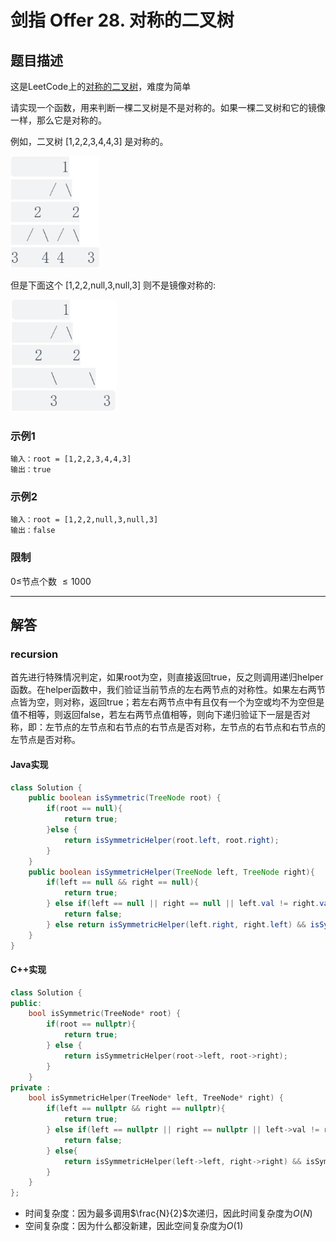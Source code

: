 # 剑指 Offer 28. 对称的二叉树

## 题目描述

这是LeetCode上的[对称的二叉树](https://leetcode-cn.com/problems/dui-cheng-de-er-cha-shu-lcof/)，难度为简单

请实现一个函数，用来判断一棵二叉树是不是对称的。如果一棵二叉树和它的镜像一样，那么它是对称的。

例如，二叉树 [1,2,2,3,4,4,3] 是对称的。

<img src="images\image-20220124201146941.png" alt="image-20220124201146941" style="zoom:75%;" />

但是下面这个 [1,2,2,null,3,null,3] 则不是镜像对称的:

<img src="images\image-20220124201223518.png" alt="image-20220124201223518" style="zoom:75%;" />

### 示例1

```
输入：root = [1,2,2,3,4,4,3]
输出：true
```

### 示例2

```
输入：root = [1,2,2,null,3,null,3]
输出：false
```

### 限制

$0\leq$节点个数 $\leq1000$​

***

## 解答

### recursion

首先进行特殊情况判定，如果root为空，则直接返回true，反之则调用递归helper函数。在helper函数中，我们验证当前节点的左右两节点的对称性。如果左右两节点皆为空，则对称，返回true；若左右两节点中有且仅有一个为空或均不为空但是值不相等，则返回false，若左右两节点值相等，则向下递归验证下一层是否对称，即：左节点的左节点和右节点的右节点是否对称，左节点的右节点和右节点的左节点是否对称。

#### Java实现

```java
class Solution {
    public boolean isSymmetric(TreeNode root) {
        if(root == null){
            return true;
        }else {
            return isSymmetricHelper(root.left, root.right);
        }
    }
    public boolean isSymmetricHelper(TreeNode left, TreeNode right){
        if(left == null && right == null){
            return true;
        } else if(left == null || right == null || left.val != right.val){
            return false;
        } else return isSymmetricHelper(left.right, right.left) && isSymmetricHelper(left.left, right.right);
    }
}
```

#### C++实现

```c++
class Solution {
public:
    bool isSymmetric(TreeNode* root) {
        if(root == nullptr){
            return true;
        } else {
            return isSymmetricHelper(root->left, root->right);
        }
    }
private :
    bool isSymmetricHelper(TreeNode* left, TreeNode* right) {
        if(left == nullptr && right == nullptr){
            return true;
        } else if(left == nullptr || right == nullptr || left->val != right->val){
            return false;
        } else{
            return isSymmetricHelper(left->left, right->right) && isSymmetricHelper(left->right, right->left);
        }
    }
};
```

* 时间复杂度：因为最多调用$\frac{N}{2}$次递归，因此时间复杂度为$O(N)$
* 空间复杂度：因为什么都没新建，因此空间复杂度为$O(1)$